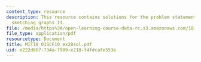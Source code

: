 ```yaml
---
content_type: resource
description: This resource contains solutions for the problem statements related to
  sketching graphs II.
file: /media/https%3A/open-learning-course-data-rc.s3.amazonaws.com/18-01sc-single-variable-calculus-fall-2010/e222d667734a7909e218f4fdcafe553e_MIT18_01SCF10_ex28sol.pdf
file_type: application/pdf
resourcetype: Document
title: MIT18_01SCF10_ex28sol.pdf
uid: e222d667-734a-7909-e218-f4fdcafe553e
---
```

